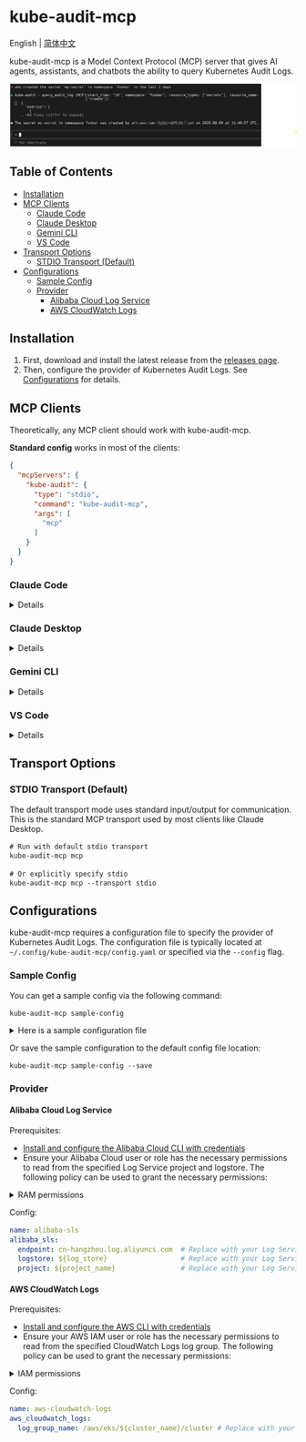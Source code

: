 # kube-audit-mcp

English | [简体中文](README.zh-CN.md)

kube-audit-mcp is a Model Context Protocol (MCP) server that gives AI agents, assistants,
and chatbots the ability to query Kubernetes Audit Logs.

![kube-audit-mcp](.github/docs/kube-audit-mcp.png)

## Table of Contents

* [Installation](#installation)
* [MCP Clients](#mcp-clients)
    * [Claude Code](#claude-code)
    * [Claude Desktop](#claude-desktop)
    * [Gemini CLI](#gemini-cli)
    * [VS Code](#vs-code)
* [Transport Options](#transport-options)
    * [STDIO Transport (Default)](#stdio-transport-default)
* [Configurations](#configurations)
    * [Sample Config](#sample-config)
    * [Provider](#provider)
        * [Alibaba Cloud Log Service](#alibaba-cloud-log-service)
        * [AWS CloudWatch Logs](#aws-cloudwatch-logs)


## Installation

1. First, download and install the latest release from the [releases page](https://github.com/mozillazg/kube-audit-mcp/releases).
2. Then, configure the provider of Kubernetes Audit Logs. See [Configurations](#configurations) for details.


## MCP Clients

Theoretically, any MCP client should work with kube-audit-mcp. 

**Standard config** works in most of the clients:

```json
{
  "mcpServers": {
    "kube-audit": {
      "type": "stdio",
      "command": "kube-audit-mcp",
      "args": [
        "mcp"
      ]
    }
  }
}
```

### Claude Code

<details>

Use the Claude Code CLI to add the kube-audit-mcp:

```
claude mcp add kube-audit kube-audit-mcp mcp
```

</details>

### Claude Desktop
<details>

Follow the MCP install [guide](https://modelcontextprotocol.io/quickstart/user), use the standard config above.

</details>

### Gemini CLI

<details>

Follow the MCP install [guide](https://github.com/google-gemini/gemini-cli/blob/main/docs/tools/mcp-server.md#configure-the-mcp-server-in-settingsjson), 
use the standard config above.

</details>


### VS Code

<details>

Follow the MCP install [guide](https://code.visualstudio.com/docs/copilot/chat/mcp-servers#_add-an-mcp-server), 
use the standard config above. You can also install the kube-audit-mcp MCP server using the VS Code CLI:

```bash
# For VS Code
code --add-mcp '{"name":"kube-audit","command":"kube-audit-mcp","args":["mcp"]}'
```

After installation, the kube-audit-mcp MCP server will be available for use with your GitHub Copilot agent in VS Code.

</details>


## Transport Options

### STDIO Transport (Default)

The default transport mode uses standard input/output for communication.
This is the standard MCP transport used by most clients like Claude Desktop.

```
# Run with default stdio transport
kube-audit-mcp mcp

# Or explicitly specify stdio
kube-audit-mcp mcp --transport stdio
```


## Configurations

kube-audit-mcp requires a configuration file to specify the provider of Kubernetes Audit Logs.
The configuration file is typically located at `~/.config/kube-audit-mcp/config.yaml`
or specified via the `--config` flag.


### Sample Config

You can get a sample config via the following command:

```
kube-audit-mcp sample-config
```

<details>

<summary>Here is a sample configuration file</summary>

```yaml
default_cluster: prod              # The default cluster to use
clusters:                          # List of clusters
  - name: prod                     # Name of the cluster
    provider:                      # Provider configuration, see below for details
      name: aws-cloudwatch-logs    # Use CloudWatch Logs as the provider
      aws_cloudwatch_logs:
        log_group_name: /aws/eks/test/cluster  # Replace with your CloudWatch Logs log group name
  - name: dev                     # Name of the cluster
    provider:
      name: alibaba-sls            # Use Alibaba Cloud Log Service as the provider
      alibaba_sls:
        endpoint: cn-hangzhou.log.aliyuncs.com  # Replace with your Log Service endpoint
        project: k8s-log-cxxx                   # Replace with your Log Service project
        logstore: audit-cxxx                    # Replace with your Log Service logstore
```

</details>


Or save the sample configuration to the default config file location:

```
kube-audit-mcp sample-config --save
```

### Provider

#### Alibaba Cloud Log Service

Prerequisites:
* [Install and configure the Alibaba Cloud CLI with credentials](https://www.alibabacloud.com/help/en/cli/configure-credentials)
* Ensure your Alibaba Cloud user or role has the necessary permissions to read from the specified Log Service project and logstore.
  The following policy can be used to grant the necessary permissions:

<details>

<summary>RAM permissions</summary>

```json
{
  "Version": "1",
  "Statement": [
    {
      "Effect": "Allow",
      "Action": [
        "log:GetLogStoreLogs"
      ],
      "Resource": "*"
    }
  ]
}
```

</details>


Config:

```yaml
name: alibaba-sls
alibaba_sls:
  endpoint: cn-hangzhou.log.aliyuncs.com  # Replace with your Log Service endpoint
  logstore: ${log_store}                  # Replace with your Log Service logstore
  project: ${project_name}                # Replace with your Log Service project
```

#### AWS CloudWatch Logs

Prerequisites:

* [Install and configure the AWS CLI with credentials](https://docs.aws.amazon.com/cli/latest/userguide/cli-chap-configure.html)
* Ensure your AWS IAM user or role has the necessary permissions to read from the specified CloudWatch Logs log group.
  The following policy can be used to grant the necessary permissions:

<details>

<summary>IAM permissions</summary>

```json
{
  "Version": "2012-10-17",
  "Statement": [
    {
      "Effect": "Allow",
      "Action": [
        "logs:StartQuery",
        "logs:GetQueryResults"
      ],
      "Resource": "*"
    }
  ]
}
```

</details>


Config:

```yaml
name: aws-cloudwatch-logs
aws_cloudwatch_logs:
  log_group_name: /aws/eks/${cluster_name}/cluster # Replace with your CloudWatch Logs log group name
```
